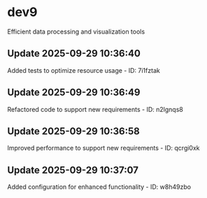 # dev9
Efficient data processing and visualization tools

## Update 2025-09-29 10:36:40
Added tests to optimize resource usage - ID: 7i1fztak


## Update 2025-09-29 10:36:49
Refactored code to support new requirements - ID: n2lgnqs8


## Update 2025-09-29 10:36:58
Improved performance to support new requirements - ID: qcrgi0xk


## Update 2025-09-29 10:37:07
Added configuration for enhanced functionality - ID: w8h49zbo

